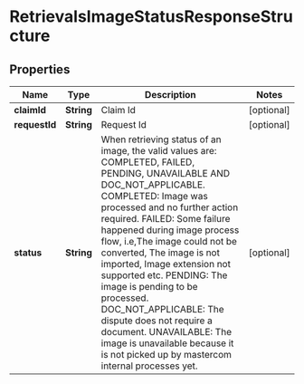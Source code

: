 

# RetrievalsImageStatusResponseStructure

## Properties

Name | Type | Description | Notes
------------ | ------------- | ------------- | -------------
**claimId** | **String** | Claim Id |  [optional]
**requestId** | **String** | Request Id |  [optional]
**status** | **String** | When retrieving status of an image, the valid values are: COMPLETED, FAILED, PENDING, UNAVAILABLE AND DOC_NOT_APPLICABLE. COMPLETED: Image was processed and no further action required. FAILED: Some failure happened during image process flow, i.e,The image could not be converted, The image is not imported, Image extension not supported etc. PENDING: The image is pending to be processed. DOC_NOT_APPLICABLE: The dispute does not require a document. UNAVAILABLE: The image is unavailable because it is not picked up by mastercom internal processes yet. |  [optional]



